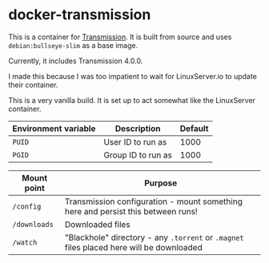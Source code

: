 # docker-transmission

This is a container for [Transmission](https://github.com/transmission/transmission).
It is built from source and uses `debian:bullseye-slim` as a base image.

Currently, it includes Transmission 4.0.0.

I made this because I was too impatient to wait for LinuxServer.io to update their container.

This is a very vanilla build. It is set up to act somewhat like the LinuxServer container.

| Environment variable | Description | Default |
|----------------------|-------------|---------|
| `PUID` | User ID to run as | 1000 |
| `PGID` | Group ID to run as | 1000 |

| Mount point | Purpose |
|-------------|---------|
| `/config` | Transmission configuration - mount something here and persist this between runs! |
| `/downloads` | Downloaded files |
| `/watch` | "Blackhole" directory - any `.torrent` or `.magnet` files placed here will be downloaded |
